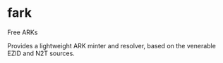 # fark

Free ARKs

Provides a lightweight ARK minter and resolver, based on the venerable EZID and N2T sources.

